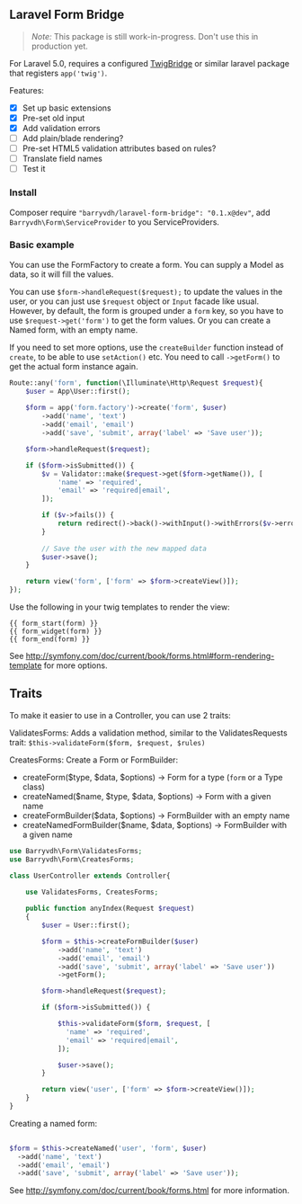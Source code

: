 ## Laravel Form Bridge

> _Note:_ This package is still work-in-progress. Don't use this in production yet.

For Laravel 5.0, requires a configured [TwigBridge](https://github.com/rcrowe/TwigBridge) or similar laravel package that registers `app('twig')`.

Features:
 - [x] Set up basic extensions 
 - [x] Pre-set old input
 - [x] Add validation errors
 - [ ] Add plain/blade rendering?
 - [ ] Pre-set HTML5 validation attributes based on rules?
 - [ ] Translate field names
 - [ ] Test it 

### Install
Composer require `"barryvdh/laravel-form-bridge": "0.1.x@dev"`, add `Barryvdh\Form\ServiceProvider` to you ServiceProviders.

### Basic example

You can use the FormFactory to create a form. You can supply a Model as data, so it will fill the values.

You can use `$form->handleRequest($request);` to update the values in the user, or you can just use `$request` object or `Input` facade like usual.
However, by default, the form is grouped under a `form` key, so you have to use `$request->get('form')` to get the form values.
Or you can create a Named form, with an empty name.

If you need to set more options, use the `createBuilder` function instead of `create`, to be able to use `setAction()` etc. You need to call `->getForm()`  to get the actual form instance again.

```php
Route::any('form', function(\Illuminate\Http\Request $request){
    $user = App\User::first();
    
    $form = app('form.factory')->create('form', $user)
        ->add('name', 'text')
        ->add('email', 'email')
        ->add('save', 'submit', array('label' => 'Save user'));

    $form->handleRequest($request);

    if ($form->isSubmitted()) {
        $v = Validator::make($request->get($form->getName()), [
            'name' => 'required',
            'email' => 'required|email',
        ]);

        if ($v->fails()) {
            return redirect()->back()->withInput()->withErrors($v->errors());
        }
        
        // Save the user with the new mapped data
        $user->save();
    }

    return view('form', ['form' => $form->createView()]);
});
```

Use the following in your twig templates to render the view:

```twig
{{ form_start(form) }}
{{ form_widget(form) }}
{{ form_end(form) }}
```

See http://symfony.com/doc/current/book/forms.html#form-rendering-template for more options.

## Traits

To make it easier to use in a Controller, you can use 2 traits:

ValidatesForms: Adds a validation method, similar to the ValidatesRequests trait:
`$this->validateForm($form, $request, $rules)`

CreatesForms: Create a Form or FormBuilder:
 - createForm($type, $data, $options) -> Form for a type (`form` or a Type class)
 - createNamed($name, $type, $data, $options) -> Form with a given name
 - createFormBuilder($data, $options) -> FormBuilder with an empty name
 - createNamedFormBuilder($name, $data, $options) -> FormBuilder with a given name

 
```php
use Barryvdh\Form\ValidatesForms;
use Barryvdh\Form\CreatesForms;

class UserController extends Controller{

    use ValidatesForms, CreatesForms;
    
    public function anyIndex(Request $request)
	{
		$user = User::first();

        $form = $this->createFormBuilder($user)
            ->add('name', 'text')
            ->add('email', 'email')
            ->add('save', 'submit', array('label' => 'Save user'))
            ->getForm();

		$form->handleRequest($request);

		if ($form->isSubmitted()) {

			$this->validateForm($form, $request, [
			  'name' => 'required',
			  'email' => 'required|email',
			]);

			$user->save();
		}

		return view('user', ['form' => $form->createView()]);
	}    
}
```

Creating a named form:

```php
        
$form = $this->createNamed('user', 'form', $user) 
  ->add('name', 'text')
  ->add('email', 'email')
  ->add('save', 'submit', array('label' => 'Save user'));
```

See http://symfony.com/doc/current/book/forms.html for more information.